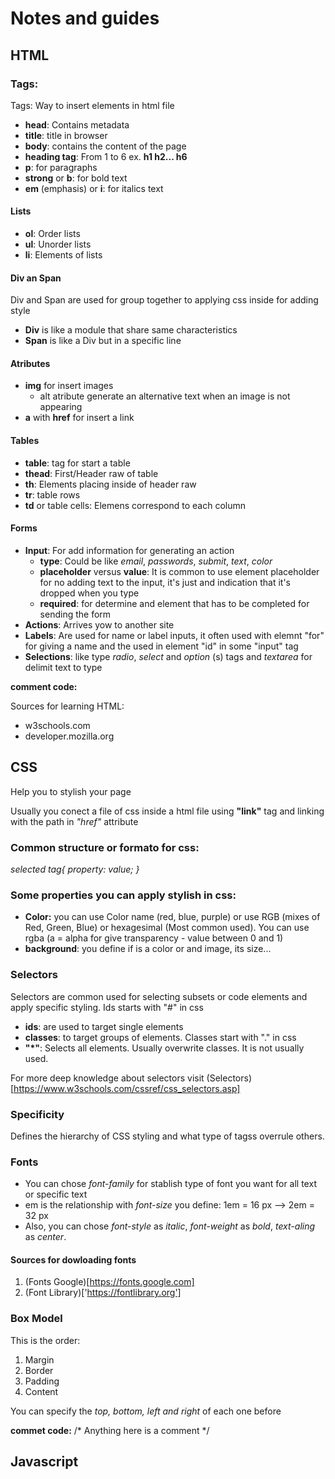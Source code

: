 # Notes and guides

## HTML
### Tags:
Tags: Way to insert elements in html file
- **head**: Contains metadata
- **title**: title in browser
- **body**: contains the content of the page
- **heading tag**: From 1 to 6 ex. **h1 h2... h6**
- **p**: for paragraphs
- **strong** or **b**: for bold text
- **em** (emphasis) or **i**: for italics text

#### Lists
- **ol**: Order lists
- **ul**: Unorder lists
- **li**: Elements of lists

#### Div an Span
Div and Span are used for group together to applying css inside for adding style

- **Div** is like a module that share same characteristics
- **Span** is like a Div but in a specific line

#### Atributes
- **img** for insert images
    - alt atribute generate an alternative text when an image is not appearing
- **a** with **href** for insert a link

#### Tables
- **table**: tag for start a table
- **thead**: First/Header raw of table
- **th**: Elements placing inside of header raw
- **tr**: table rows
- **td** or table cells: Elemens correspond to each column

#### Forms
- **Input**: For add information for generating an action
    - **type**: Could be like _email_, _passwords_, _submit_, _text_, _color_
    - **placeholder** versus **value**: It is common to use element placeholder for no adding text to the input, it's just and indication that it's dropped when you type
    - **required**: for determine and element that has to be completed for sending the form
- **Actions**: Arrives yow to another site
- **Labels**: Are used for name or label inputs, it often used with elemnt "for" for giving a name and the used in element "id" in some "input" tag
- **Selections**: like type _radio_, _select_ and _option_ (s) tags and _textarea_ for delimit text to type

**comment code:** <!-- Anything here is a comment-->

Sources for learning HTML:
- w3schools.com
- developer.mozilla.org

## CSS
Help you to stylish your page

Usually you conect a file of css inside a html file using **"link"** tag and linking with the path in _"href"_ attribute

### **Common structure or formato for css:**

_selected tag{_
    _property: value;_
_}_

### **Some properties you can apply stylish in css:**
- **Color:** you can use Color name (red, blue, purple) or use RGB (mixes of Red, Green, Blue) or hexagesimal (Most common used). You can use rgba (a = alpha for give transparency - value between 0 and 1)
- **background**: you define if is a color or and image, its size...

### Selectors
Selectors are common used for selecting subsets or code elements and apply specific styling. Ids starts with "#" in css
- **ids**: are used to target single elements
- **classes**: to target groups of elements. Classes start with "." in css
- **"*"**: Selects all elements. Usually overwrite classes. It is not usually used.

For more deep knowledge about selectors visit (Selectors)[https://www.w3schools.com/cssref/css_selectors.asp]

### Specificity
Defines the hierarchy of CSS styling and what type of tagss overrule others.

### Fonts
- You can chose _font-family_ for stablish type of font you want for all text or specific text
- em is the relationship with _font-size_ you define: 1em = 16 px --> 2em = 32 px
- Also, you can chose _font-style_ as _italic_, _font-weight_ as _bold_, _text-aling_ as _center_.

#### Sources for dowloading fonts
1. (Fonts Google)[https://fonts.google.com]
2. (Font Library)['https://fontlibrary.org']

### Box Model
This is the order:
1. Margin
2. Border
3. Padding
4. Content

You can specify the _top, bottom, left and right_ of each one before


**commet code:** /* Anything here is a comment */

## Javascript

